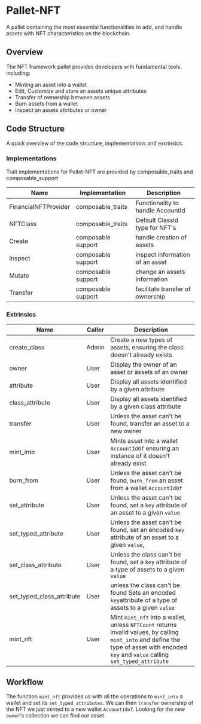 # Pallet-NFT
A pallet containing the most essential functionalities to add, and handle assets with NFT characteristics on the blockchain.

## Overview
The NFT framework pallet provides developers with fundamental tools including:
* Minting an asset into a wallet
* Edit, Customize and store an assets unique attributes
* Transfer of ownership between assets
* Burn assets from a wallet
* Inspect an assets attributes or owner

## Code Structure
A quick overview of the code structure, implementations and extrinsics.

### Implementations
Trait implementations for Pallet-NFT are provided by composable_traits and composable_support

| Name                 | Implementation     | Description                       |
|----------------------|--------------------|-----------------------------------|
| FinancialNFTProvider | composable_traits  | Functionality to handle AccountId |
| NFTClass             | composable_traits  | Default ClassId type for NFT's    |
| Create               | composable support | handle creation of assets         |  
| Inspect              | composable support | inspect information of an asset   |
| Mutate               | composable support | change an assets information      |
| Transfer             | composable support | facilitate transfer of ownership  |

### Extrinsics
| Name                      | Caller | Description                                                                                                                                                                               |
|---------------------------|--------|-------------------------------------------------------------------------------------------------------------------------------------------------------------------------------------------|
| create_class              | Admin  | Create a new types of assets, ensuring the class doesn't already exists                                                                                                                   |
| owner                     | User   | Display the owner of an asset or assets of an owner                                                                                                                                       |
| attribute                 | User   | Display all assets identified by a given attribute                                                                                                                                        |
| class_attribute           | User   | Display all assets identified by a given class attribute                                                                                                                                  |
| transfer                  | User   | Unless the asset can't be found, transfer an asset to a new owner                                                                                                                         |
| mint_into                 | User   | Mints asset into a wallet `AccountIdOf` ensuring an instance of it doesn't already exist                                                                                                  |
| burn_from                 | User   | Unless the asset can't be found, `burn_from` an asset from a wallet `AccountIdOf`                                                                                                         |
| set_attribute             | User   | Unless the asset can't be found, set a `key` attribute of an asset to a given `value`                                                                                                     |
| set_typed_attribute       | User   | Unless the asset can't be found, set an encoded `key` attribute of an asset to a given `value`,                                                                                           |
| set_class_attribute       | User   | Unless the class can't be found, set a `key` attribute of a type of assets to a given `value`                                                                                             |
| set_typed_class_attribute | User   | unless the class can't be found Sets an encoded `key`attribute of a type of assets to a given `value`                                                                                     |
| mint_nft                  | User   | Mint `mint_nft` into a wallet, unless `NFTCount` returns invalid values, by calling `mint_into` and define the type of asset with encoded `key` and `value` calling `set_typed_attribute` |


## Workflow
The function `mint_nft` provides us with all the operations to `mint_into` a wallet and set its `set_typed_attributes`.
We can then `transfer` ownership of the NFT we just minted to a new wallet `AccountIdof`. 
Looking for the new `owner`'s collection we can find our asset.
